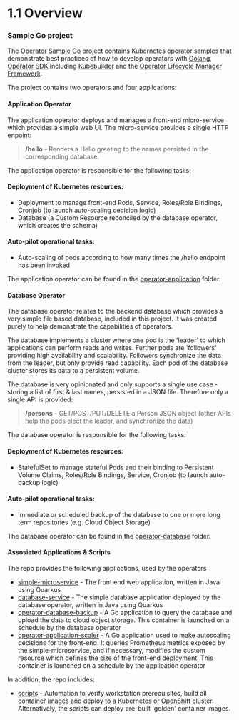 # 1.1 Overview

### Sample Go project

The [Operator Sample Go](https://github.com/IBM/operator-sample-go) project contains Kubernetes operator samples that demonstrate best practices of how to develop operators with [Golang](https://go.dev/), [Operator SDK](https://sdk.operatorframework.io/) including [Kubebuilder](https://github.com/kubernetes-sigs/kubebuilder) and the [Operator Lifecycle Manager Framework](https://operatorframework.io/).

The project contains two operators and four applications:

#### Application Operator

The application operator deploys and manages a front-end micro-service which provides a simple web UI.  The micro-service provides a single HTTP enpoint:
    
>**/hello** - Renders a Hello greeting to the names persisted in the corresponding database.
    
The application operator is responsible for the following tasks:

#### Deployment of Kubernetes resources:
* Deployment to manage front-end Pods, Service, Roles/Role Bindings, Cronjob (to launch auto-scaling decision logic)
* Database (a Custom Resource reconciled by the database operator, which creates the schema)
#### Auto-pilot operational tasks:
* Auto-scaling of pods according to how many times the /hello endpoint has been invoked

The application operator can be found in the [operator-application](https://github.com/IBM/operator-sample-go/tree/main/operator-application) folder.

#### Database Operator

The database operator relates to the backend database which provides a very simple file based database, included in this project.  It was created purely to help demonstrate the capabilities of operators.

The database implements a cluster where one pod is the 'leader' to which applications can perform reads and writes.  Further pods are 'followers' providing high availability and scalability.  Followers synchronize the data from the leader, but 
only provide read capability.  Each pod of the database cluster stores its data to a persistent volume.
    
The database is very opinionated and only supports a single use case - storing a list of first & last names, persisted in a JSON file.  Therefore only a single API is provided:
    
>**/persons** - GET/POST/PUT/DELETE a Person JSON object (other APIs help the pods elect the leader, and synchronize the data)
    
The database operator is responsible for the following tasks:

#### Deployment of Kubernetes resources:
* StatefulSet to manage stateful Pods and their binding to Persistent Volume Claims, Roles/Role Bindings, Service, Cronjob (to launch auto-backup logic)
#### Auto-pilot operational tasks:
* Immediate or scheduled backup of the database to one or more long term repositories (e.g. Cloud Object Storage)

The database operator can be found in the [operator-database](https://github.com/IBM/operator-sample-go/tree/main/operator-database) folder.


#### Assosiated Applications & Scripts

The repo provides the following applications, used by the operators

* [simple-microservice](https://github.com/IBM/operator-sample-go/tree/main/simple-microservice) - The front end web application, written in Java using Quarkus
* [database-service](https://github.com/IBM/operator-sample-go/tree/main/database-service) - The simple database application deployed by the database operator, written in Java using Quarkus
* [operator-database-backup](https://github.com/IBM/operator-sample-go/tree/main/operator-database-backup) - A Go application to query the database and upload the data to cloud object storage.  This container is launched on a schedule by the database operator
* [operator-application-scaler](https://github.com/IBM/operator-sample-go/tree/main/operator-application-scaler) - A Go application used to make autoscaling decisions for the front-end.  It queries Prometheus metrics exposed by the simple-microservice, and if necessary, modifies the custom resource which defines the size of the front-end deployment.  This container is launched on a schedule by the application operator

In addition, the repo includes:

* [scripts](https://github.com/IBM/operator-sample-go/tree/main/scripts) - Automation to verify workstation prerequisites, build all container images and deploy to a Kubernetes or OpenShift cluster.  Alternatively, the scripts can deploy pre-built 'golden' container images.
